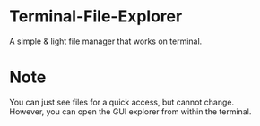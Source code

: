 # Terminal-File-Explorer
A simple &amp; light file manager that works on terminal.

# Note
You can just see files for a quick access, but cannot change. <br />
However, you can open the GUI explorer from within the terminal.
